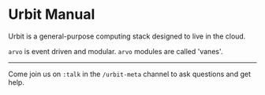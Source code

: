 Urbit Manual
============

Urbit is a general-purpose computing stack designed to live in the cloud. 

<list dataPreview="true"></list>

`arvo` is event driven and modular. `arvo` modules are called 'vanes'.

<list dataPath="/pub/doc/arvo" dataPreview="true"></list>

------------------------------------------------------------------------

Come join us on `:talk` in the `/urbit-meta` channel to ask questions and get help.
